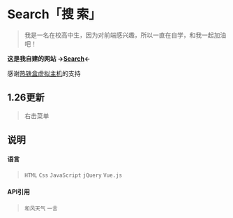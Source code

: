 # Search「搜  索」
> 我是一名在校高中生，因为对前端感兴趣，所以一直在自学，和我一起加油吧！


**这是我自建的网站 
->[Search](https://delta.rthe.xyz/)<-**

感谢[热铁盒虚拟主机](https://host.retiehe.com)的支持


## 1.26更新
> 右击菜单

## 说明
#### 语言
> `HTML`  `Css`  `JavaScript`
> `jQuery`  `Vue.js`

#### API引用
> `和风天气`
> `一言`

